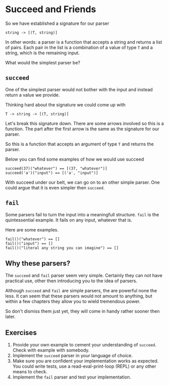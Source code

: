 # Succeed and Friends
So we have established a signature for our parser

```
string -> [(T, string)]
```

In other words: a parser is a function that accepts a string and returns a list of pairs. Each pair in the list is a combination of a value of type `T` and a string, which is the remaining input.

What would the simplest parser be?

## `succeed`
One of the simplest parser would not bother with the input and instead return a value we provide.

Thinking hard about the signature we could come up with

```
T -> string -> [(T, string)]
```

Let's break this signature down. There are some arrows involved so this is a function. The part after the first arrow is the same as the signature for our parser.

So this is a function that accepts an argument of type `T` and returns the parser.

Below you can find some examples of how we would use succeed

```
succeed(37)("whatever") == [(37, "whatever")]
succeed('a')("input") == [('a', "input")]
```

With succeed under our belt, we can go on to an other simple parser. One could argue that it is even simpler then `succeed`.

## `fail`
Some parsers fail to turn the input into a meaningfull structure. `fail` is the quintessential example. It fails on any input, whatever that is.

Here are some examples.

```
fail()("whatever") == []
fail()("input") == []
fail()("literal any string you can imagine") == []
```

## Why these parsers?
The `succeed` and `fail` parser seem very simple. Certainly they can not have practical use, other then introducing you to the idea of parsers.

Although `succeed` and `fail` are simple parsers, the are powerful none the less. It can seem that these parsers would not amount to anything, but within a few chapters they allow you to wield tremendous power.

So don't dismiss them just yet, they will come in handy rather sooner then later.

## Exercises
1. Provide your own example to cement your understanding of `succeed`. Check with example with somebody.
2. Implement the `succeed` parser in your language of choice.
3. Make sure you are confident your implementation works as expected. You could write tests, use a read-eval-print-loop (REPL) or any other means to check.
4. Implement the `fail` parser and test your implementation. 